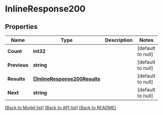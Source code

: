 # InlineResponse200

## Properties
Name | Type | Description | Notes
------------ | ------------- | ------------- | -------------
**Count** | **int32** |  | [default to null]
**Previous** | **string** |  | [default to null]
**Results** | [**[]InlineResponse200Results**](inline_response_200_results.md) |  | [default to null]
**Next** | **string** |  | [default to null]

[[Back to Model list]](../README.md#documentation-for-models) [[Back to API list]](../README.md#documentation-for-api-endpoints) [[Back to README]](../README.md)


